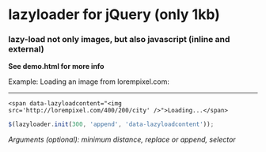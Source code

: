 lazyloader for jQuery (only 1kb)
==========

### lazy-load not only images, but also javascript (inline and external)

**See demo.html for more info**

Example: Loading an image from lorempixel.com:
***

```
<span data-lazyloadcontent="<img src='http://lorempixel.com/400/200/city' />">Loading...</span>
```

```javascript
$(lazyloader.init(300, 'append', 'data-lazyloadcontent'));
```

*Arguments (optional):
minimum distance,
replace or append,
selector*



